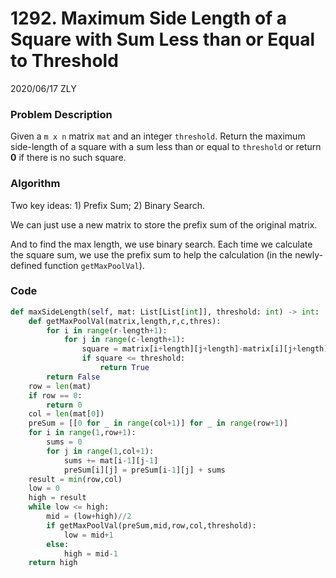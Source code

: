 # 1292. Maximum Side Length of a Square with Sum Less than or Equal to Threshold

2020/06/17 ZLY

### Problem Description

Given a `m x n` matrix `mat` and an integer `threshold`. Return the maximum side-length of a square with a sum less than or equal to `threshold` or return **0** if there is no such square.



### Algorithm

Two key ideas: 1) Prefix Sum; 2) Binary Search.

We can just use a new matrix to store the prefix sum of the original matrix.

And to find the max length, we use binary search. Each time we calculate the square sum, we use the prefix sum to help the calculation (in the newly-defined function `getMaxPoolVal`).



### Code

```python
def maxSideLength(self, mat: List[List[int]], threshold: int) -> int:
    def getMaxPoolVal(matrix,length,r,c,thres):
        for i in range(r-length+1):
            for j in range(c-length+1):
                square = matrix[i+length][j+length]-matrix[i][j+length]-matrix[i+length][j] + matrix[i][j]
                if square <= threshold:
                    return True
        return False
    row = len(mat)
    if row == 0:
        return 0
    col = len(mat[0])
    preSum = [[0 for _ in range(col+1)] for _ in range(row+1)]
    for i in range(1,row+1):
        sums = 0
        for j in range(1,col+1):
            sums += mat[i-1][j-1]
            preSum[i][j] = preSum[i-1][j] + sums
    result = min(row,col)
    low = 0
    high = result
    while low <= high:
        mid = (low+high)//2
        if getMaxPoolVal(preSum,mid,row,col,threshold):
            low = mid+1
        else:
            high = mid-1
    return high
```
